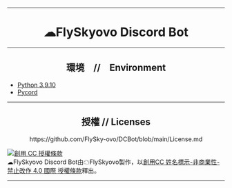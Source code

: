***
<h1 align="center"><strong>☁FlySkyovo Discord Bot</strong></h1>

***

<h2 align="center"><strong>環境　//　Environment</strong></h2>

- [Python 3.9.10](https://www.python.org/downloads/release/python-3910/)
- [Pycord](https://pycord.dev/)

***

<h2 align="center"><strong>授權 // Licenses</strong></h2>

<p align="center">https://github.com/FlySky-ovo/DCBot/blob/main/License.md</p>

<a rel="license" href="http://creativecommons.org/licenses/by-nc-nd/4.0/"><img alt="創用 CC 授權條款" style="border-width:0" src="https://i.creativecommons.org/l/by-nc-nd/4.0/88x31.png" /></a><br /><span xmlns:dct="http://purl.org/dc/terms/" property="dct:title">☁FlySkyovo Discord Bot</span>由<span xmlns:cc="http://creativecommons.org/ns#" property="cc:attributionName">☁FlySkyovo</span>製作，以<a rel="license" href="http://creativecommons.org/licenses/by-nc-nd/4.0/">創用CC 姓名標示-非商業性-禁止改作 4.0 國際 授權條款</a>釋出。
***